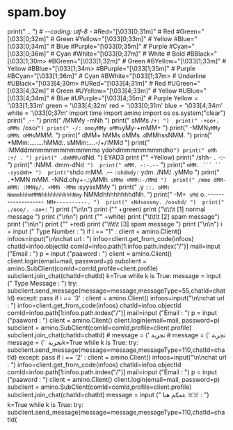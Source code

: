 # spam.boy
 print(" .. ") # -*-coding: utf-8 -* #Red="\[\033[0;31m\]" # Red #Green="\[\033[0;32m\]" # Green #Yellow="\[\033[0;33m\]" # Yellow #Blue="\[\033[0;34m\]" # Blue #Purple="\[\033[0;35m\]" # Purple #Cyan="\[\033[0;36m\]" # Cyan #White="\[\033[0;37m\]" # White # Bold #BBlack="\[\033[1;30m> #BGreen="\[\033[1;32m\]" # Green #BYellow="\[\033[1;33m\]" # Yellow #BBlue="\[\033[1;34m\> #BPurple="\[\033[1;35m\]" # Purple #BCyan="\[\033[1;36m\]" # Cyan #BWhite="\[\033[1;37m> # Underline #UBlack="\[\033[4;30m> #URed="\[\033[4;31m\]" # Red #UGreen="\[\033[4;32m\]" # Green #UYellow="\[\033[4;33m\]" # Yellow #UBlue="\[\033[4;34m\]" # Blue #UPurple="\[\033[4;35m\]" # Purple Yellow = '\033[1;33m' green = '\033[4;32m' red = '\033[0;31m' blue = '\033[4;34m' white = '\033[0;37m' import time import amino import os os.system("clear") print(" .-- ")  print(" /MMMy -mNh ")  print(" sMMs `/+: ")  print(" -+oo+. oMMs `/oso/` ") print(" -/: omoyMMy oMMs `yMy-+mMM+ ") print(" -MMN` yMMy oMMs oMMs `MMM. ") print(" dMM+ hMMs oMMs .dMMhssNMM. ") print(" +MMm:........hMMd:. sMMm:....-/+/:MMd ") print(" :MMddmmmmmmmmmmmmms ydohdmmmmmmmmdho` ") print(" oMh :+/ . ") print(" .dmNMh/ `dNd. ") EYAD3  print ("" +Yellow)  print(" /shh- `.` -:- ")  print(" :NMM. dmm-dNd` ")  print(" mMM. -:-.--` ")  print(" ` mMM. ``` `` -sysdmh+ ")  print(" `shdo mMM. .-- `:ohdmdy:` ydm. /NM/ .yMMo ")  print(" `.`+MMN mMM. -NNd.ohy+-.:yMMh` sMMo +MMh:-/MMd ")  print(" /mmo dMM- mMM: :MMNy/. +MMh -MMm` :syyssMMy ")  print(" .y `::. oMM: NmmmhhhmMMNhhhhhhhhhhNmy` NMMdhhhhhhhhdNh. ")  print(" -M+` sMd` o..-------------------` NM+----------. ")  print(" sNdsoosmy. /ooshd/ ")  print(" ./ooo/. -oo+:` ")  print ("\n\n")  print ("" +green)  print ("\t\t\t [1] normal message ")  print ("\n\n")  print ("" +white)  print ("\t\t\t [2] spam message")  print ("\n\n")  print ("" +red)  print ("\t\t\t [3] spam message ")  print ("\n\n") i = input (" Type Number : ") if i == "1" :  client = amino.Client()  infoos=input("\n\nchat url : ")  infoo=client.get_from_code(infoos)  chatId=infoo.objectId  comId=infoo.path[1:infoo.path.index("/")]  mail=input ("Email : ")  p = input ("paaword : ")  client = amino.Client()  client.login(email=mail, password=p)  subclient = amino.SubClient(comId=comId,profile=client.profile)  subclient.join_chat(chatId=chatId)  k=True  while k is True:  message = input (" Type Message : ")  try:  subclient.send_message(message=message,messageType=55,chatId=chatId)  except:  pass if i == '3' :  client = amino.Client()  infoos=input("\n\nchat url : ")  infoo=client.get_from_code(infoos)  chatId=infoo.objectId  comId=infoo.path[1:infoo.path.index("/")]  mail=input ("Email : ")  p = input ("paaword : ")  client = amino.Client()  client.login(email=mail, password=p)  subclient = amino.SubClient(comId=comId,profile=client.profile)  subclient.join_chat(chatId=chatId) # message = (' تجربة # message = (' ‏‎‏‎‏‎‏‎‏‎‏‎‏‎‏‎‏‎‏‎‏‎‏‎‏‎‏‎‏‎‏‎‏‎‏‎‏‎‏‎‏‎‏‎‏‎‏‎‏‎‏‎‏‎‏‎‏‎‏‎‏‎‏‎‏‎‏‎‏‎‏‎‏‎‏‎‏‎‏‎‏‎‏‎‏‎‏‎‏‎‏‎‏‎‏‎‏‎‏‎‏‎‏‎‏‎‏‎‏‎‏‎‏‎‏‎‏‎‏‎‏‎‏‎‏‎‏‎‏‎‏‎‏‎‏‎‏‎‏‎‏‎‏‎‏‎‏‎‏‎‏‎‏‎‏‎‏‎‏‎‏‎‏‎‏‎‏‎‏‎‏‎‏‎‏‎‏‎‏‎‏‎‏‎‏‎‏‎‏‎‏‎‏‎‏‎‏‎‏‎‏‎‏‎‏‎‏‎‏‎‏‎‏‎‏‎‏‎‏‎‏‎‏‎‏‎‏‎‏‎‏‎‏‎‏‎‏‎‏‎‏‎‏‎‏‎‏‎‏‎‏‎‏‎‏‎‏‎‏‎‏‎‏‎‏‎‏‎‏‎‏‎‏‎‏‎‏‎‏‎‏‎‏‎‏‎‏‎‏‎‏‎‏‎‏‎‏‎‏‎‏‎‏‎‏‎‏‎‏‎‏‎‏‎‏‎‏‎‏‎‏‎‏‎‏‎‏‎‏‎‏‎‏‎‏‎‏‎‏‎‏‎‏‎‏‎‏‎‏‎‏‎‏‎‏‎‏‎‏‎‏‎‏‎‏‎‏‎‏‎‏‎‏‎‏‎‏‎‏‎‏‎‏‎‏‎‏‎‏‎‏‎‏‎‏‎‏‎‏‎‏‎‏‎‏‎‏‎‏‎‏‎‏‎‏‎‏‎‏‎‏‎‏‎‏‎‏‎‏‎‏‎‏‎‏‎‏‎‏‎‏‎‏‎‏‎‏‎‏‎‏‎‏‎‏‎‏‎‏‎‏‎‏‎‏‎‏‎‏‎‏‎‏‎‏‎‏‎‏‎‏‎‏‎‏‎‏‎‏‎‏‎‏‎‏‎‏‎‏‎‏‎‏‎‏‎‏‎‏‎‏‎‏‎‏‎‏‎‏‎‏‎‏‎‏‎‏‎‏‎‏‎‏‎‏‎‏‎‏‎‏‎‏‎‏‎‏‎‏‎‏‎‏‎‏‎‏‎‏‎‏‎‏‎‏‎‏‎‏‎‏‎‏‎‏‎‏‎‏‎‏‎‏‎‏‎‏‎‏‎‏‎‏‎‏‎‏‎‏‎‏‎‏‎‏‎‏‎‏‎‏‎‏‎‏‎‏‎‏‎‏‎‏‎‏‎‏‎‏‎‏‎‏‎‏‎‏‎‏‎‏‎‏‎‏‎‏‎‏‎‏‎‏‎‏‎‏‎‏‎‏‎‏‎‏‎‏‎‏‎‏‎‏‎‏‎‏‎‏‎‏‎‏‎‏‎‏‎‏‎‏‎‏‎‏‎‏‎‏‎‏‎‏‎‏‎‏‎‏‎‏‎‏‎‏‎‏‎‏‎‏‎‏‎‏‎‏‎‏‎‏‎‏‎‏‎‏‎‏‎‏‎‏‎‏‎‏‎‏‎‏‎‏‎‏‎‏‎‏‎‏‎‏‎‏‎‏‎‏‎‏‎‏‎‏‎‏‎‏‎‏‎‏‎‏‎‏‎‏‎‏‎‏‎‏‎‏‎‏‎‏‎‏‎‏‎‏‎‏‎‏‎‏‎‏‎‏‎‏‎‏‎‏‎‏‎‏‎‏‎‏‎‏‎‏‎‏‎‏‎‏‎‏‎‏‎‏‎‏‎‏‎‏‎‏‎‏‎‏‎‏‎‏‎‏‎‏‎‏‎‏‎‏‎‏‎‏‎‏‎‏‎‏‎‏‎‏‎‏‎‏‎‏‎‏‎‏‎‏‎‏‎‏‎‏‎‏‎‏‎‏‎‏‎‏‎‏‎‏‎‏‎‏‎‏‎‏‎‏‎‏‎‏‎‏‎‏‎‏‎‏‎‏‎‏‎‏‎‏‎‏‎‏‎‏‎‏‎‏‎‏‎‏‎‏‎‏‎‏‎‏‎‏‎‏‎‏‎‏‎‏‎‏‎‏‎‏‎‏‎‏‎‏‎‏‎‏‎‏‎‏‎‏‎‏‎‏‎‏‎‏‎‏‎‏‎‏‎‏‎‏‎‏‎‏‎‏‎‏‎‏‎‏‎‏‎‏‎‏‎‏‎‏‎‏‎‏‎‏‎‏‎‏‎‏‎‏‎‏‎‏‎‏‎‏‎‏‎‏‎‏‎‏‎‏‎‏‎‏‎‏‎‏‎‏‎‏‎‏‎‏‎‏‎‏‎‏‎‏‎‏‎‏‎‏‎‏‎‏‎‏‎‏‎‏‎‏‎‏‎‏‎‏‎‏‎‏‎‏‎‏‎‏‎‏‎‏‎‏‎‏‎‏‎‏‎‏‎‏‎‏‎‏‎‏‎‏‎‏‎‏‎‏‎‏‎‏‎‏‎‏‎‏‎‏‎‏‎‏‎‏‎‏‎‏‎‏‎‏‎‏‎‏‎‏‎‏‎‏‎‏‎‏‎‏‎‏‎‏‎‏‎‏‎‏‎‏‎‏‎‏‎‏‎‏‎‏‎‏‎‏‎‏‎‏‎‏‎‏‎‏‎‏‎‏‎‏‎‏‎‏‎‏‎‏‎‏‎‏‎‏‎‏‎‏‎‏‎‏‎‏‎‏‎‏‎‏‎‏‎‏‎‏‎‏‎‏‎‏‎‏‎‏‎‏‎‏‎‏‎‏‎‏‎‏‎‏‎‏‎‏‎‏‎‏‎‏‎‏‎‏‎‏‎‏‎‏‎‏‎‏‎‏‎‏‎‏‎‏‎‏‎‏‎‏‎‏‎‏‎‏‎‏‎‏‎‏‎‏‎‏‎‏‎‏‎‏‎‏‎‏‎‏‎‏‎‏‎‏‎‏‎‏‎‏‎‏‎‏‎‏‎‏‎‏‎‏‎‏‎‏‎‏‎‏‎‏‎‏‎‏‎‏‎‏‎‏‎‏‎‏‎‏‎‏‎‏‎‏‎‏‎‏‎‏‎‏‎‏‎‏‎‏‎‏‎‏‎‏‎‏‎‏‎‏‎‏‎‏‎‏‎‏‎‏‎‏‎‏‎‏‎‏‎‏‎‏‎‏‎‏‎‏‎‏‎‏‎‏‎‏‎‏‎‏‎‏‎‏‎‏‎‏‎‏‎‏‎‏‎‏‎‏‎‏‎‏‎‏‎‏‎‏‎‏‎‏‎‏‎‏‎‏‎‏‎‏‎‏‎‏‎‏‎‏‎‏‎‏‎‏‎‏‎‏‎‏‎‏‎‏‎‏‎‏‎‏‎‏‎‏‎‏‎‏‎‏‎‏‎‏‎‏‎‏‎‏‎‏‎‏‎‏‎‏‎‏‎‏‎‏‎‏‎‏‎‏‎‏‎‏‎‏‎‏‎‏‎‏‎‏‎‏‎‏‎‏‎‏‎‏‎‏‎‏‎‏‎‏‎‏‎‏‎‏‎‏‎‏‎‏‎‏‎‏‎‏‎‏‎‏‎‏‎‏‎‏‎‏‎‏‎‏‎‏‎‏‎‏‎‏‎‏‎‏‎‏‎‏‎‏‎‏‎‏‎‏‎‏‎‏‎‏‎‏‎‏‎‏‎‏‎‏‎‏‎‏‎‏‎‏‎‏‎‏‎‏‎‏‎‏‎‏‎‏‎‏‎‏‎‏‎‏‎‏‎‏‎‏‎‏‎‏‎‏‎‏‎‏‎‏‎‏‎‏‎‏‎‏‎‏‎‏‎‏‎‏‎‏‎‏‎‏‎‏‎‏‎‏‎‏‎‏‎‏‎‏‎‏‎‏‎‏‎‏‎‏‎‏‎‏‎‏‎‏‎‏‎‏‎‏‎‏‎‏‎‏‎‏‎‏‎‏‎‏‎‏‎‏‎‏‎‏‎‏‎‏‎‏‎‏‎‏‎‏‎‏‎‏‎‏‎‏‎‏‎‏‎‏‎‏‎‏‎‏‎‏‎‏‎‏‎‏‎‏‎‏‎‏‎‏‎‏‎‏‎‏‎‏‎‏‎‏‎‏‎‏‎‏‎‏‎‏‎‏‎‏‎‏‎‏‎‏‎‏‎‏‎‏‎‏‎‏‎‏‎‏‎‏‎‏‎‏‎‏‎‏‎‏‎‏‎‏‎‏‎‏‎‏‎‏‎‏‎‏‎‏‎‏‎‏‎‏‎‏‎‏‎‏‎‏‎‏‎‏‎‏‎‏‎‏‎‏‎‏‎‏‎‏‎‏‎‏‎‏‎‏‎‏‎‏‎‏‎‏‎‏‎‏‎‏‎‏‎‏‎‏‎‏‎‏‎‏‎‏‎‏‎‏‎‏‎‏‎‏‎‏‎‏‎‏‎‏‎‏‎‏‎‏‎‏‎‏‎‏‎‏‎‏‎‏‎‏‎‏‎‏‎‏‎‏‎‏‎‏‎‏‎‏‎‏‎‏‎‏‎‏‎‏‎‏‎‏‎‏‎‏‎‏‎‏‎‏‎‏‎‏‎‏‎‏‎‏‎‏‎‏‎‏‎‏‎‏‎‏‎‏‎‏‎‏‎‏‎‏‎‏‎‏‎‏‎‏‎‏‎‏‎‏‎‏‎‏‎‏‎‏‎‏‎‏‎‏‎‏‎‏‎‏‎‏‎‏‎‏‎‏‎‏‎‏‎‏‎‏‎‏‎‏‎‏‎‏‎‏‎‏‎‏‎‏‎‏‎‏‎‏‎‏‎‏‎‏‎‏‎‏‎‏‎‏‎‏‎‏‎‏‎‏‎‏‎‏‎‏‎‏‎‏‎‏‎‏‎‏‎‏‎‏‎‏‎‏‎‏‎‏‎‏‎‏‎‏‎‏‎‏‎‏‎‏‎‏‎‏‎‏‎‏‎‏‎‏‎‏‎‏‎‏‎‏‎‏‎‏‎‏‎‏‎‏‎‏‎‏‎‏‎‏‎‏‎‏‎‏‎‏‎‏‎‏‎‏‎‏‎‏‎‏‎‏‎‏‎‏‎‏‎‏‎‏‎‏‎‏‎‏‎‏‎‏‎‏‎‏‎‏‎‏‎‏‎‏‎‏‎‏‎‏‎‏‎‏‎‏‎‏‎‏‎‏‎‏‎‏‎‏‎‏‎‏‎‏‎‏‎‏‎‏‎‏‎‏‎‏‎‏‎‏‎‏‎‏‎‏‎‏‎‏‎‏‎‏‎‏‎‏‎‏‎‏‎‏‎‏‎‏‎‏‎‏‎‏‎‏‎‏‎‏‎‏‎‏‎‏‎‏‎‏‎‏‎‏‎‏‎‏‎‏‎‏‎‏‎‏‎‏‎‏‎‏‎‏‎‏‎‏‎‏‎‏‎‏‎‏‎‏‎‏‎‏‎‏‎‏‎‏‎‏‎‏‎‏‎‏‎‏‎‏‎‏‎‏‎‏‎‏‎‏‎‏‎‏‎‏‎‏‎‏‎‏‎‏‎‏‎‏‎‏‎‏‎‏‎‏‎‏‎‏‎‏‎‏‎‏‎‏‎‏‎‏‎‏‎‏‎‏‎‏‎‏‎‏‎‏‎‏‎‏‎‏‎‏‎‏‎‏‎‏‎‏‎‏‎‏‎‏‎‏‎‏‎‏‎‏‎‏‎‏‎‏‎‏‎‏‎‏‎‏‎‏‎‏‎‏‎‏‎‏‎‏‎‏‎‏‎‏‎‏‎‏‎‏‎‏‎‏‎‏‎‏‎‏‎‏‎‏‎‏‎‏‎‏‎‏‎‏‎‏‎‏‎‏‎‏‎‏‎‏‎‏‎‏‎‏‎‏‎‏‎‏‎‏‎‏‎‏‎‏‎‏‎‏‎‏‎‏‎‏‎‏‎‏‎‏‎‏‎‏‎‏‎‏‎‏‎‏‎‏‎‏‎‏‎‏‎‏‎‏‎‏‎‏‎‏‎‏‎‏‎‏‎‏‎‏‎‏‎‏‎‏‎‏‎‏‎‏‎‏‎‏‎‏‎‏‎‏‎‏‎‏‎‏‎‏‎‏‎‏‎‏‎‏‎‏‎‏‎‏‎‏‎‏‎‏‎‏‎‏‎‏‎‏‎‏‎‏‎‏‎‏‎‏‎‏‎‏‎‏‎‏‎‏‎‏‎‏‎‏‎‏‎‏‎‏‎‏‎‏‎‏‎‏‎‏‎‏‎‏‎‏‎‏‎‏‎‏‎‏‎‏‎‏‎‏‎‏‎‏‎‏‎‏‎‏‎‏‎‏‎‏‎‏‎‏‎‏‎‏‎‏‎‏‎‏‎‏‎‏‎‏‎‏‎‏‎‏‎‏‎‏‎‏‎‏‎‏‎‏‎‏‎‏‎‏‎‏‎‏‎‏‎‏‎‏‎‏‎‏‎‏‎‏‎‏‎‏‎‏‎‏‎‏‎‏‎‏‎‏‎‏‎‏‎‏‎‏‎‏‎‏‎‏‎‏‎‏‎‏‎‏‎‏‎‏‎‏‎‏‎‏‎‏‎‏‎‏‎‏‎‏‎‏‎‏‎‏‎‏‎‏‎‏‎‏‎‏‎‏‎‏‎‏‎‏‎‏‎‏‎‏‎‏‎‏‎‏‎‏‎‏‎‏‎‏‎‏‎‏‎‏‎‏‎‏‎‏‎‏‎‏‎‏‎‏‎‏‎‏‎‏‎‏‎‏‎‏‎‏‎‏‎‏‎‏‎‏‎‏‎‏‎‏‎‏‎‏‎‏‎‏‎‏‎‏‎‏‎‏‎‏‎‏‎‏‎‏‎‏‎‏‎‏‎‏‎‏‎‏‎‏‎‏‎‏‎‏‎‏‎‏‎‏‎‏‎‏‎‏‎‏‎‏‎‏‎‏‎‏‎‏‎‏‎‏‎‏‎‏‎‏‎‏‎‏‎‏‎‏‎‏‎‏‎‏‎‏‎‏‎‏‎‏‎‏‎‏‎‏‎‏‎‏‎‏‎‏‎‏‎‏‎‏‎‏‎‏‎‏‎‏‎‏‎‏‎‏‎‏‎‏‎‏‎‏‎‏‎‏‎‏‎‏‎‏‎‏‎‏‎‏‎‏‎‏‎‏‎‏‎‏‎‏‎‏‎‏‎‏‎‏‎‏‎‏‎‏‎‏‎‏‎‏‎‏‎‏‎تجربة  message = (' تجربة ‏‎‏‎‏‎‏‎‏‎‏‎‏‎‏‎‏‎‏‎‏‎‏‎‏‎‏‎‏‎‏‎‏‎‏‎‏‎‏‎‏‎‏‎‏‎‏‎‏‎‏‎‏‎‏‎‏‎‏‎‏‎‏‎‏‎‏‎‏‎‏‎‏‎‏‎‏‎‏‎‏‎‏‎‏‎‏‎‏‎‏‎‏‎‏‎‏‎‏‎‏‎‏‎‏‎‏‎‏‎‏‎‏‎‏‎‏‎‏‎‏‎‏‎‏‎‏‎‏‎‏‎‏‎‏‎‏‎‏‎‏‎‏‎‏‎‏‎‏‎‏‎‏‎‏‎‏‎‏‎‏‎‏‎‏‎‏‎‏‎‏‎‏‎‏‎‏‎‏‎‏‎‏‎‏‎‏‎‏‎‏‎‏‎‏‎‏‎‏‎‏‎‏‎‏‎‏‎‏‎‏‎‏‎‏‎‏‎‏‎‏‎‏‎‏‎‏‎‏‎‏‎‏‎‏‎‏‎‏‎‏‎‏‎‏‎‏‎‏‎‏‎‏‎‏‎‏‎‏‎‏‎‏‎‏‎‏‎‏‎‏‎‏‎‏‎‏‎‏‎‏‎‏‎‏‎‏‎‏‎‏‎‏‎‏‎‏‎‏‎‏‎‏‎‏‎‏‎‏‎‏‎‏‎‏‎‏‎‏‎‏‎‏‎‏‎‏‎‏‎‏‎‏‎‏‎‏‎‏‎‏‎‏‎‏‎‏‎‏‎‏‎‏‎‏‎‏‎‏‎‏‎‏‎‏‎‏‎‏‎‏‎‏‎‏‎‏‎‏‎‏‎‏‎‏‎‏‎‏‎‏‎‏‎‏‎‏‎‏‎‏‎‏‎‏‎‏‎‏‎‏‎‏‎‏‎‏‎‏‎‏‎‏‎‏‎‏‎‏‎‏‎‏‎‏‎‏‎‏‎‏‎‏‎‏‎‏‎‏‎‏‎‏‎‏‎‏‎‏‎‏‎‏‎‏‎‏‎‏‎‏‎‏‎‏‎‏‎‏‎‏‎‏‎‏‎‏‎‏‎‏‎‏‎‏‎‏‎‏‎‏‎‏‎‏‎‏‎‏‎‏‎‏‎‏‎‏‎‏‎‏‎‏‎‏‎‏‎‏‎‏‎‏‎‏‎‏‎‏‎‏‎‏‎‏‎‏‎‏‎‏‎‏‎‏‎‏‎‏‎‏‎‏‎‏‎‏‎‏‎‏‎‏‎‏‎‏‎‏‎‏‎‏‎‏‎‏‎‏‎‏‎‏‎‏‎‏‎‏‎‏‎‏‎‏‎‏‎‏‎‏‎‏‎‏‎‏‎‏‎‏‎‏‎‏‎‏‎‏‎‏‎‏‎‏‎‏‎‏‎‏‎‏‎‏‎‏‎‏‎‏‎‏‎‏‎‏‎‏‎‏‎‏‎‏‎‏‎‏‎‏‎‏‎‏‎‏‎‏‎‏‎‏‎‏‎‏‎‏‎‏‎‏‎‏‎‏‎‏‎‏‎‏‎‏‎‏‎‏‎‏‎‏‎‏‎‏‎‏‎‏‎‏‎‏‎‏‎‏‎‏‎‏‎‏‎‏‎‏‎‏‎‏‎‏‎‏‎‏‎‏‎‏‎‏‎‏‎‏‎‏‎‏‎‏‎‏‎‏‎‏‎‏‎‏‎‏‎‏‎‏‎‏‎‏‎‏‎‏‎‏‎‏‎‏‎‏‎‏‎‏‎‏‎‏‎‏‎‏‎‏‎‏‎‏‎‏‎‏‎‏‎‏‎‏‎‏‎‏‎‏‎‏‎‏‎‏‎‏‎‏‎‏‎‏‎‏‎‏‎‏‎‏‎‏‎‏‎‏‎‏‎‏‎‏‎‏‎‏‎‏‎‏‎‏‎‏‎‏‎‏‎‏‎‏‎‏‎‏‎‏‎‏‎‏‎‏‎‏‎‏‎‏‎‏‎‏‎‏‎‏‎‏‎‏‎‏‎‏‎‏‎‏‎‏‎‏‎‏‎‏‎‏‎‏‎‏‎‏‎‏‎‏‎‏‎‏‎‏‎‏‎‏‎‏‎‏‎‏‎‏‎‏‎‏‎‏‎‏‎‏‎‏‎‏‎‏‎‏‎‏‎‏‎‏‎‏‎‏‎‏‎‏‎‏‎‏‎‏‎‏‎‏‎‏‎‏‎‏‎‏‎‏‎‏‎‏‎‏‎‏‎‏‎‏‎‏‎‏‎‏‎‏‎‏‎‏‎‏‎‏‎‏‎‏‎‏‎‏‎‏‎‏‎‏‎‏‎‏‎‏‎‏‎‏‎‏‎‏‎‏‎‏‎‏‎‏‎‏‎‏‎‏‎‏‎‏‎‏‎‏‎‏‎‏‎‏‎‏‎‏‎‏‎‏‎‏‎‏‎‏‎‏‎‏‎‏‎‏‎‏‎‏‎‏‎‏‎‏‎‏‎‏‎‏‎‏‎‏‎‏‎‏‎‏‎‏‎‏‎‏‎‏‎‏‎‏‎‏‎‏‎‏‎‏‎‏‎‏‎‏‎‏‎‏‎‏‎‏‎‏‎‏‎‏‎‏‎‏‎‏‎‏‎‏‎‏‎‏‎‏‎‏‎‏‎‏‎‏‎‏‎‏‎‏‎‏‎‏‎‏‎‏‎‏‎‏‎‏‎‏‎‏‎‏‎‏‎‏‎‏‎‏‎‏‎‏‎‏‎‏‎‏‎‏‎‏‎‏‎‏‎‏‎‏‎‏‎‏‎‏‎‏‎‏‎‏‎‏‎‏‎‏‎‏‎‏‎‏‎‏‎‏‎‏‎‏‎‏‎‏‎‏‎‏‎‏‎‏‎‏‎‏‎‏‎‏‎‏‎‏‎‏‎‏‎‏‎‏‎‏‎‏‎‏‎‏‎‏‎‏‎‏‎‏‎‏‎‏‎‏‎‏‎‏‎‏‎‏‎‏‎‏‎‏‎‏‎‏‎‏‎‏‎‏‎‏‎‏‎‏‎‏‎‏‎‏‎‏‎‏‎‏‎‏‎‏‎‏‎‏‎‏‎‏‎‏‎‏‎‏‎‏‎‏‎‏‎‏‎‏‎‏‎‏‎‏‎‏‎‏‎‏‎‏‎‏‎‏‎‏‎‏‎‏‎‏‎‏‎‏‎‏‎‏‎‏‎‏‎‏‎‏‎‏‎‏‎‏‎‏‎‏‎‏‎‏‎‏‎‏‎‏‎‏‎‏‎‏‎‏‎‏‎‏‎‏‎‏‎‏‎‏‎‏‎‏‎‏‎‏‎‏‎‏‎‏‎‏‎‏‎‏‎‏‎‏‎‏‎‏‎‏‎‏‎‏‎‏‎‏‎‏‎‏‎‏‎‏‎‏‎‏‎‏‎‏‎‏‎‏‎‏‎‏‎‏‎‏‎‏‎‏‎‏‎‏‎‏‎‏‎‏‎‏‎‏‎‏‎‏‎‏‎‏‎‏‎‏‎‏‎‏‎‏‎‏‎‏‎‏‎‏‎‏‎‏‎‏‎‏‎‏‎‏‎‏‎‏‎‏‎‏‎‏‎‏‎‏‎‏‎‏‎‏‎‏‎‏‎‏‎‏‎‏‎‏‎‏‎‏‎‏‎‏‎‏‎‏‎‏‎‏‎‏‎‏‎‏‎‏‎‏‎‏‎‏‎‏‎‏‎‏‎‏‎‏‎‏‎‏‎‏‎‏‎‏‎‏‎‏‎‏‎‏‎‏‎‏‎‏‎‏‎‏‎‏‎‏‎‏‎‏‎‏‎‏‎‏‎‏‎‏‎‏‎‏‎‏‎‏‎‏‎‏‎‏‎‏‎‏‎‏‎‏‎‏‎‏‎‏‎‏‎‏‎‏‎‏‎‏‎‏‎‏‎‏‎‏‎‏‎‏‎‏‎‏‎‏‎‏‎‏‎‏‎‏‎‏‎‏‎‏‎‏‎‏‎‏‎‏‎‏‎‏‎‏‎‏‎‏‎‏‎‏‎‏‎‏‎‏‎‏‎‏‎‏‎‏‎‏‎‏‎‏‎‏‎‏‎‏‎‏‎‏‎‏‎‏‎‏‎‏‎‏‎‏‎‏‎‏‎‏‎‏‎‏‎‏‎‏‎‏‎‏‎‏‎‏‎‏‎‏‎‏‎‏‎‏‎‏‎‏‎‏‎‏‎‏‎‏‎‏‎‏‎‏‎‏‎‏‎‏‎‏‎‏‎‏‎‏‎‏‎‏‎‏‎‏‎‏‎‏‎‏‎‏‎‏‎‏‎‏‎‏‎‏‎‏‎‏‎‏‎‏‎‏‎‏‎‏‎‏‎‏‎‏‎‏‎‏‎‏‎‏‎‏‎‏‎‏‎‏‎‏‎‏‎‏‎‏‎‏‎‏‎‏‎‏‎‏‎‏‎‏‎‏‎‏‎‏‎‏‎‏‎‏‎‏‎‏‎‏‎‏‎‏‎‏‎‏‎‏‎‏‎‏‎‏‎‏‎‏‎‏‎‏‎‏‎‏‎‏‎‏‎‏‎‏‎‏‎‏‎‏‎‏‎‏‎‏‎‏‎‏‎‏‎‏‎‏‎‏‎‏‎‏‎‏‎‏‎‏‎‏‎‏‎‏‎‏‎‏‎‏‎‏‎‏‎‏‎‏‎‏‎‏‎‏‎‏‎‏‎‏‎‏‎‏‎‏‎‏‎‏‎‏‎‏‎‏‎‏‎‏‎‏‎‏‎‏‎‏‎‏‎‏‎‏‎‏‎‏‎‏‎‏‎‏‎‏‎‏‎‏‎‏‎‏‎‏‎‏‎‏‎‏‎‏‎‏‎‏‎‏‎‏‎‏‎‏‎‏‎‏‎‏‎‏‎‏‎‏‎‏‎‏‎‏‎‏‎‏‎‏‎‏‎‏‎‏‎‏‎‏‎‏‎‏‎‏‎‏‎‏‎‏‎‏‎‏‎‏‎‏‎‏‎‏‎‏‎‏‎‏‎‏‎‏‎‏‎‏‎‏‎‏‎‏‎‏‎‏‎‏‎‏‎‏‎‏‎‏‎‏‎‏‎‏‎‏‎‏‎‏‎‏‎‏‎‏‎‏‎‏‎‏‎‏‎‏‎‏‎‏‎‏‎‏‎‏‎‏‎‏‎‏‎‏‎‏‎‏‎‏‎‏‎‏‎‏‎‏‎‏‎‏‎‏‎‏‎‏‎‏‎‏‎‏‎‏‎‏‎‏‎‏‎‏‎‏‎‏‎‏‎‏‎‏‎‏‎‏‎‏‎‏‎‏‎‏‎‏‎‏‎‏‎‏‎‏‎‏‎‏‎‏‎‏‎‏‎‏‎‏‎‏‎‏‎‏‎‏‎‏‎‏‎‏‎‏‎‏‎‏‎‏‎‏‎‏‎‏‎‏‎‏‎‏‎‏‎‏‎‏‎‏‎‏‎‏‎‏‎‏‎‏‎‏‎‏‎‏‎‏‎‏‎‏‎‏‎‏‎‏‎‏‎‏‎‏‎‏‎‏‎‏‎‏‎‏‎‏‎‏‎‏‎‏‎‏‎‏‎‏‎‏‎‏‎‏‎‏‎‏‎‏‎‏‎‏‎‏‎‏‎‏‎‏‎‏‎‏‎‏‎‏‎‏‎‏‎‏‎‏‎‏‎‏‎‏‎‏‎‏‎‏‎‏‎‏‎‏‎‏‎‏‎‏‎‏‎‏‎‏‎‏‎‏‎‏‎‏‎‏‎‏‎‏‎‏‎‏‎‏‎‏‎‏‎‏‎‏‎‏‎‏‎‏‎‏‎‏‎‏‎‏‎‏‎‏‎‏‎‏‎‏‎‏‎‏‎‏‎‏‎‏‎‏‎‏‎‏‎‏‎‏‎‏‎‏‎‏‎‏‎‏‎‏‎‏‎‏‎‏‎‏‎‏‎‏‎‏‎‏‎‏‎‏‎‏‎‏‎‏‎‏‎‏‎‏‎‏‎‏‎‏‎‏‎‏‎‏‎‏‎‏‎‏‎‏‎‏‎‏‎‏‎‏‎‏‎‏‎‏‎‏‎‏‎‏‎‏‎‏‎‏‎‏‎‏‎‏‎‏‎‏‎‏‎‏‎‏‎‏‎‏‎‏‎‏‎‏‎‏‎‏‎‏‎‏‎‏‎‏‎‏‎‏‎‏‎‏‎‏‎‏‎‏‎‏‎‏‎‏‎‏‎‏‎‏‎‏‎‏‎‏‎‏‎‏‎‏‎‏‎‏‎‏‎‏‎‏‎‏‎‏‎‏‎‏‎‏‎‏‎‏‎‏‎‏‎‏‎‏‎‏‎‏‎‏‎‏‎‏‎‏‎‏‎‏‎‏‎‏‎‏‎‏‎‏‎‏‎‏‎‏‎‏‎‏‎‏‎‏‎‏‎‏‎‏‎‏‎‏‎‏‎‏‎‏‎‏‎‏‎‏‎‏‎‏‎‏‎‏‎‏‎‏‎‏‎‏‎‏‎‏‎‏‎‏‎‏‎‏‎‏‎‏‎‏‎‏‎‏‎‏‎‏‎‏‎‏‎‏‎‏‎‏‎‏‎‏‎‏‎‏‎‏‎‏‎‏‎‏‎‏‎‏‎‏‎‏‎‏‎‏‎‏‎‏‎‏‎‏‎‏‎‏‎‏‎‏‎‏‎‏‎‏‎‏‎‏‎‏‎‏‎‏‎‏‎‏‎‏‎‏‎‏‎‏‎‏‎‏‎‏‎‏‎‏‎‏‎‏‎‏‎‏‎‏‎‏‎‏‎‏‎‏‎‏‎‏‎‏‎‏‎‏‎‏‎‏‎‏‎‏‎‏‎‏‎‏‎‏‎‏‎‏‎‏‎k=True  while k is True:  try:  subclient.send_message(message=message,messageType=110,chatId=chatId)  except:  pass if i == '2' :  client = amino.Client()  infoos=input("\n\nchat url : ")  infoo=client.get_from_code(infoos)  chatId=infoo.objectId  comId=infoo.path[1:infoo.path.index("/")]  mail=input ("Email : ")  p = input ("paaword : ")  client = amino.Client()  client.login(email=mail, password=p)  subclient = amino.SubClient(comId=comId,profile=client.profile)  subclient.join_chat(chatId=chatId)  message = input (" عمكم هنا ☠️☠️ : ")  k=True  while k is True:  try:  subclient.send_message(message=message,messageType=110,chatId=chatId(
